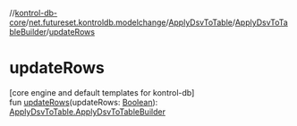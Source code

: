 //[kontrol-db-core](../../../../index.md)/[net.futureset.kontroldb.modelchange](../../index.md)/[ApplyDsvToTable](../index.md)/[ApplyDsvToTableBuilder](index.md)/[updateRows](update-rows.md)

# updateRows

[core engine and default templates for kontrol-db]\
fun [updateRows](update-rows.md)(updateRows: [Boolean](https://kotlinlang.org/api/latest/jvm/stdlib/kotlin/-boolean/index.html)): [ApplyDsvToTable.ApplyDsvToTableBuilder](index.md)
